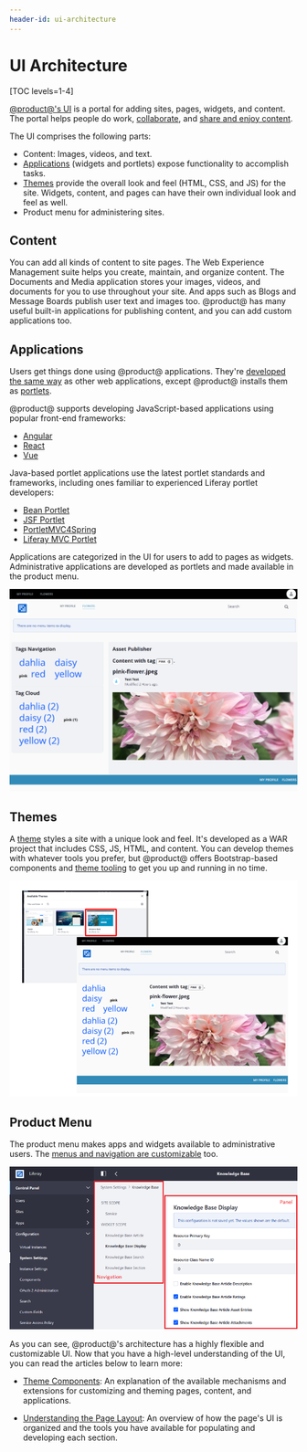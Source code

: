 ```yaml
---
header-id: ui-architecture
---
```


# UI Architecture

[TOC levels=1-4]

[@product@'s UI](/docs/7-2/user/-/knowledge_base/u/the-liferay-distinction) 
is a portal for adding sites, pages, widgets, and content. The portal helps 
people do work, [collaborate](/docs/7-2/user/-/knowledge_base/u/collaboration), 
and [share and enjoy content](/docs/7-2/user/-/knowledge_base/u/web-experience-management). 

The UI comprises the following parts:

-   Content: Images, videos, and text. 
-   [Applications](/docs/7-2/appdev/-/knowledge_base/a/application-development) 
    (widgets and portlets) expose functionality to accomplish tasks. 
-   [Themes](/docs/7-2/frameworks/-/knowledge_base/f/themes-introduction) 
    provide the overall look and feel (HTML, CSS, and JS) for the site. Widgets, 
    content, and pages can have their own individual look and feel as well. 
-   Product menu for administering sites. 

## Content

You can add all kinds of content to site pages. The Web Experience Management 
suite helps you create, maintain, and organize content. The Documents and Media 
application stores your images, videos, and documents for you to use throughout 
your site. And apps such as Blogs and Message Boards publish user text and 
images too. @product@ has many useful built-in applications for publishing 
content, and you can add custom applications too. 

## Applications

Users get things done using @product@ applications. They're 
[developed the same way](/7-2/appdev/-/knowledge_base/a/web-front-ends) as other 
web applications, except @product@ installs them as [portlets](/docs/7-2/frameworks/-/knowledge_base/f/portlets). 

@product@ supports developing JavaScript-based applications using popular 
front-end frameworks:

-   [Angular](/docs/7-2/appdev/-/knowledge_base/a/developing-an-angular-application)
-   [React](/docs/7-2/appdev/-/knowledge_base/a/developing-a-react-application)
-   [Vue](/docs/7-2/appdev/-/knowledge_base/a/developing-a-vue-application)

Java-based portlet applications use the latest portlet standards and frameworks, 
including ones familiar to experienced Liferay portlet developers:

-   [Bean Portlet](/docs/7-2/appdev/-/knowledge_base/a/bean-portlet)
-   [JSF Portlet](/docs/7-2/appdev/-/knowledge_base/a/jsf-portlet)
-   [PortletMVC4Spring](/docs/7-2/appdev/-/knowledge_base/a/portletmvc4spring)
-   [Liferay MVC Portlet](/docs/7-2/appdev/-/knowledge_base/a/liferay-mvc-portlet)

Applications are categorized in the UI for users to add to pages as widgets. 
Administrative applications are developed as portlets and made available in the 
product menu. 

![Figure 4: Widget pages offer users functionality. Widgets are organized into the page template's rows and columns. On this page, users select tags in the Tags Navigation and Tag Cloud widgets to display images in an Asset Publisher widget.](../../../images/architecture-ui-widgets.png)

## Themes

A [theme](/docs/7-2/frameworks/-/knowledge_base/f/themes-introduction) styles a 
site with a unique look and feel. It's developed as a WAR project that includes 
CSS, JS, HTML, and content. You can develop themes with whatever tools you 
prefer, but @product@ offers Bootstrap-based components and [theme tooling](/docs/7-2/frameworks/-/knowledge_base/f/developing-themes) 
to get you up and running in no time. 

![Figure 6: Liferay makes it easy to develop and try out attractive site themes.](../../../images/architecture-ui-themes.png)

## Product Menu

The product menu makes apps and widgets available to administrative users. The 
[menus and navigation are customizable](/docs/7-2/frameworks/-/knowledge_base/f/screen-navigation-framework) 
too. 

![Figure 5: Liferay facilitates integrating custom administrative functionality through navigation menus and administrative applications.](../../../images/architecture-ui-menus-and-panel-app.png)

As you can see, @product@'s architecture has a highly flexible and customizable 
UI. Now that you have a high-level understanding of the UI, you can read the 
articles below to learn more:

- [Theme Components](/docs/7-2/customization/-/knowledge_base/c/theme-components): 
  An explanation of the available mechanisms and extensions for customizing 
  and theming pages, content, and applications. 
  
- [Understanding the Page Layout](/docs/7-2/customization/-/knowledge_base/c/understanding-the-page-layout): 
  An overview of how the page's UI is organized and the tools you have available 
  for populating and developing each section. 
